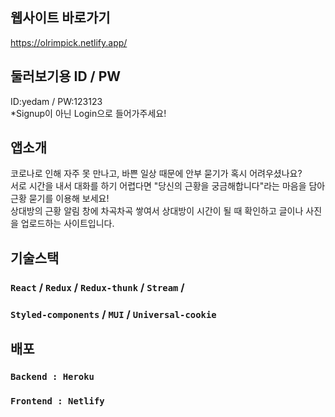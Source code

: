 ## 웹사이트 바로가기

https://olrimpick.netlify.app/

## 둘러보기용 ID / PW
ID:yedam / PW:123123\
*Signup이 아닌 Login으로 들어가주세요!

## 앱소개

코로나로 인해 자주 못 만나고, 바쁜 일상 때문에 안부 묻기가 혹시
어려우셨나요?\
 서로 시간을 내서 대화를 하기 어렵다면 "당신의 근황을
궁금해합니다"라는 마음을 담아 근황 묻기를 이용해 보세요!\
 상대방의 근황 알림 창에 차곡차곡 쌓여서 상대방이 시간이 될 때
확인하고 글이나 사진을 업로드하는 사이트입니다.

## 기술스택

### `React` / `Redux` / `Redux-thunk` / `Stream` /

### `Styled-components` / `MUI` / `Universal-cookie`

## 배포

### `Backend : Heroku`

### `Frontend : Netlify`
